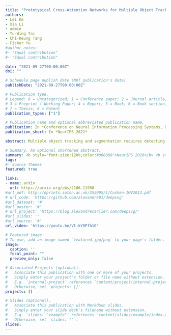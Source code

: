 ```yaml
---
title: "Prototypical Cross-Attention Networks for Multiple Object Tracking and Segmentation"
authors:
- Lei Ke
- Xia Li
- admin
- Yu-Wing Tai
- Chi-Keung Tang
- Fisher Yu
#author_notes:
#- "Equal contribution"
#- "Equal contribution"

date: "2021-09-27T00:00:00Z"
doi: ""

# Schedule page publish date (NOT publication's date).
publishDate: "2021-09-27T00:00:00Z"

# Publication type.
# Legend: 0 = Uncategorized; 1 = Conference paper; 2 = Journal article;
# 3 = Preprint / Working Paper; 4 = Report; 5 = Book; 6 = Book section;
# 7 = Thesis; 8 = Patent
publication_types: ["1"]

# Publication name and optional abbreviated publication name.
publication: In *Conference on Neural Information Processing Systems, NeurIPS 2021*
publication_short: In *NeurIPS 2021*

abstract: Multiple object tracking and segmentation requires detecting, tracking, and segmenting objects belonging to a set of given classes. Most approaches only exploit the temporal dimension to address the association problem, while relying on single frame predictions for the segmentation mask itself. We propose Prototypical Cross-Attention Network (PCAN), capable of leveraging rich spatio-temporal information for online multiple object tracking and segmentation. PCAN first distills a space-time memory into a set of prototypes and then employs cross-attention to retrieve rich information from the past frames. To segment each object, PCAN adopts a prototypical appearance module to learn a set of contrastive foreground and background prototypes, which are then propagated over time. Extensive experiments demonstrate that PCAN outperforms current video instance tracking and segmentation competition winners on both Youtube-VIS and BDD100K datasets, and shows efficacy to both one-stage and two-stage segmentation frameworks.

# Summary. An optional shortened abstract.
summary: <b style="font-size:120%;color:#008080">NeurIPS 2020</b> <b style="font-size:120%;color:#E08040">Spotlight</b><br> Efficient cross-attention for video instance segmentation. 
tags:
#- Source Themes
featured: true

links:
- name: arXiv
  url: https://arxiv.org/abs/2106.11958
#url_pdf: http://eprints.soton.ac.uk/352095/1/Cushen-IMV2013.pdf
# url_code: 'https://github.com/alexandre01/deepsvg'
#url_dataset: '#'
#url_poster: '#'
# url_project: 'https://blog.alexandrecarlier.com/deepsvg/'
#url_slides: ''
#url_source: '#'
url_video: 'https://youtu.be/Vt-kYDPfh10'

# Featured image
# To use, add an image named `featured.jpg/png` to your page's folder. 
image:
  caption: ''
  focal_point: ""
  preview_only: false

# Associated Projects (optional).
#   Associate this publication with one or more of your projects.
#   Simply enter your project's folder or file name without extension.
#   E.g. `internal-project` references `content/project/internal-project/index.md`.
#   Otherwise, set `projects: []`.
projects: []

# Slides (optional).
#   Associate this publication with Markdown slides.
#   Simply enter your slide deck's filename without extension.
#   E.g. `slides: "example"` references `content/slides/example/index.md`.
#   Otherwise, set `slides: ""`.
slides:
---
```



